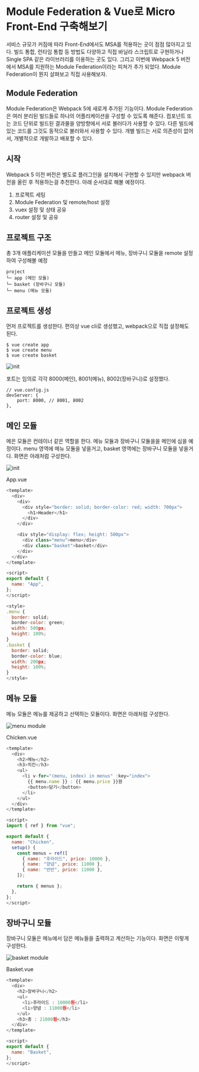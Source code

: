 # Module Federation & Vue로 Micro Front-End 구축해보기

서비스 규모가 커짐에 따라 Front-End에서도 MSA를 적용하는 곳이 점점 많아지고 있다. 빌드 통합, 런타임 통합 등 방법도 다양하고 직접 바닐라 스크립트로 구현하거나 Single SPA 같은 라이브러리를 이용하는 곳도 있다. 그리고 이번에 Webpack 5 버전에서 MSA를 지원하는 Module Federation이라는 피쳐가 추가 되었다. Module Federation이 뭔지 살펴보고 직접 사용해보자.

## Module Federation

Module Federation은 Webpack 5에 새로게 추가된 기능이다. Module Federation은 여러 분리된 빌드들로 하나의 어플리케이션을 구성할 수 있도록 해준다.
컴포넌트 또는 코드 단위로 빌드된 결과물을 양방향에서 서로 불러다가 사용할 수 있다. 다른 빌드에 있는 코드를 그것도 동적으로 불러와서 사용할 수 있다. 개별 빌드는 서로 의존성이 없어서, 개별적으로 개발하고 배포할 수 있다.

## 시작

Webpack 5 이전 버전은 별도로 플러그인을 설치해서 구현할 수 있지만 webpack 버전을 올린 후 적용하는걸 추천한다. 아래 순서대로 해볼 예정이다.

1. 프로젝트 세팅
2. Module Federation 및 remote/host 설정
3. vuex 설정 및 상태 공유
4. router 설정 및 공유

## 프로젝트 구조

총 3개 애플리케이션 모듈을 만들고 메인 모듈에서 메뉴, 장바구니 모듈을 remote 설정하여 구성해볼 예정

```
project
└─ app (메인 모듈)
└─ basket (장바구니 모듈)
└─ menu (메뉴 모듈)
```

## 프로젝트 생성

먼저 프로젝트를 생성한다. 편의상 vue cli로 생성했고, webpack으로 직접 설정해도 된다.

```
$ vue create app
$ vue create menu
$ vue create basket
```

![init](./a-image/init.png)

포트는 임의로 각각 8000(메인), 8001(메뉴), 8002(장바구니)로 설정했다.

```
// vue.config.js
devServer: {
    port: 8000, // 8001, 8002
},
```

## 메인 모듈

메은 모듈은 컨테이너 같은 역할을 한다. 메뉴 모듈과 장바구니 모듈을을 메인에 심을 예정이다. menu 영역에 메뉴 모듈을 넣을거고, basket 영역에는 장바구니 모듈을 넣을거다. 화면은 아래처럼 구성한다.

![init](./a-image/init_main.png)

App.vue

```javascript
<template>
  <div>
    <div>
      <div style="border: solid; border-color: red; width: 700px">
        <h1>Header</h1>
      </div>
    </div>

    <div style="display: flex; height: 500px">
      <div class="menu">menu</div>
      <div class="basket">basket</div>
    </div>
  </div>
</template>

<script>
export default {
  name: "App",
};
</script>

<style>
.menu {
  border: solid;
  border-color: green;
  width: 500px;
  height: 100%;
}
.basket {
  border: solid;
  border-color: blue;
  width: 200px;
  height: 100%;
}
</style>

```

## 메뉴 모듈

메뉴 모듈은 메뉴를 제공하고 선택하는 모듈이다. 화면은 아래처럼 구성한다.

![menu module](./a-image/init_menu.png)

Chicken.vue

```javascript
<template>
  <div>
    <h2>메뉴</h2>
    <h3>치킨</h3>
    <ul>
      <li v-for="(menu, index) in menus" :key="index">
        {{ menu.name }} : {{ menu.price }}원
        <button>담기</button>
      </li>
    </ul>
  </div>
</template>

<script>
import { ref } from "vue";

export default {
  name: "Chicken",
  setup() {
    const menus = ref([
      { name: "후라이드", price: 10000 },
      { name: "양념", price: 11000 },
      { name: "반반", price: 11000 },
    ]);

    return { menus };
  },
};
</script>
```

## 장바구니 모듈

장바구니 모듈은 메뉴에서 담은 메뉴들을 출력하고 계산하는 기능이다. 화면은 이렇게 구성한다.

![basket module](./a-image/init_basket.png)

Basket.vue

```javascript
<template>
  <div>
    <h2>장바구니</h2>
    <ul>
      <li>후라이드 : 10000원</li>
      <li>양념 : 11000원</li>
    </ul>
    <h3>총 : 21000원</h3>
  </div>
</template>

<script>
export default {
  name: "Basket",
};
</script>
```

